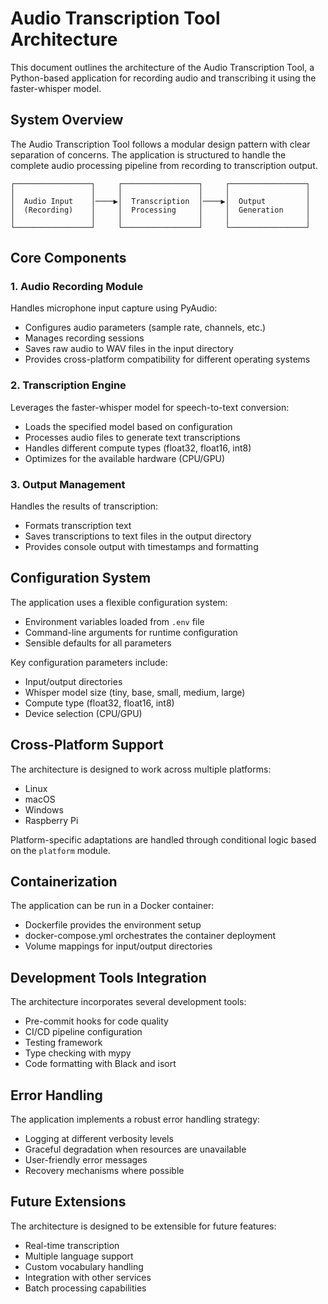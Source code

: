 # Audio Transcription Tool Architecture

This document outlines the architecture of the Audio Transcription Tool, a Python-based application for recording audio and transcribing it using the faster-whisper model.

## System Overview

The Audio Transcription Tool follows a modular design pattern with clear separation of concerns. The application is structured to handle the complete audio processing pipeline from recording to transcription output.

```
┌─────────────────┐     ┌─────────────────┐     ┌─────────────────┐
│                 │     │                 │     │                 │
│  Audio Input    │────▶│  Transcription  │────▶│  Output         │
│  (Recording)    │     │  Processing     │     │  Generation     │
│                 │     │                 │     │                 │
└─────────────────┘     └─────────────────┘     └─────────────────┘
```

## Core Components

### 1. Audio Recording Module

Handles microphone input capture using PyAudio:
- Configures audio parameters (sample rate, channels, etc.)
- Manages recording sessions
- Saves raw audio to WAV files in the input directory
- Provides cross-platform compatibility for different operating systems

### 2. Transcription Engine

Leverages the faster-whisper model for speech-to-text conversion:
- Loads the specified model based on configuration
- Processes audio files to generate text transcriptions
- Handles different compute types (float32, float16, int8)
- Optimizes for the available hardware (CPU/GPU)

### 3. Output Management

Handles the results of transcription:
- Formats transcription text
- Saves transcriptions to text files in the output directory
- Provides console output with timestamps and formatting

## Configuration System

The application uses a flexible configuration system:
- Environment variables loaded from `.env` file
- Command-line arguments for runtime configuration
- Sensible defaults for all parameters

Key configuration parameters include:
- Input/output directories
- Whisper model size (tiny, base, small, medium, large)
- Compute type (float32, float16, int8)
- Device selection (CPU/GPU)

## Cross-Platform Support

The architecture is designed to work across multiple platforms:
- Linux
- macOS
- Windows
- Raspberry Pi

Platform-specific adaptations are handled through conditional logic based on the `platform` module.

## Containerization

The application can be run in a Docker container:
- Dockerfile provides the environment setup
- docker-compose.yml orchestrates the container deployment
- Volume mappings for input/output directories

## Development Tools Integration

The architecture incorporates several development tools:
- Pre-commit hooks for code quality
- CI/CD pipeline configuration
- Testing framework
- Type checking with mypy
- Code formatting with Black and isort

## Error Handling

The application implements a robust error handling strategy:
- Logging at different verbosity levels
- Graceful degradation when resources are unavailable
- User-friendly error messages
- Recovery mechanisms where possible

## Future Extensions

The architecture is designed to be extensible for future features:
- Real-time transcription
- Multiple language support
- Custom vocabulary handling
- Integration with other services
- Batch processing capabilities
